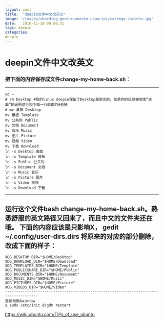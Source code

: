 ```yaml
---
layout: post
title:  "deepin文件中文改英文"
image: '/images/sharding-gerenciamento-usuarios/carrega-sozinho.jpg'
date:   2016-11-18 00:06:31
tags: deepin
categories: 
deepin
---
```

# deepin文件中文改英文

### 把下面的内容保存成文件change-my-home-back.sh：

 -------------------------------------------------------------------------------------

```
cd ~
# rm Desktop #我的linux deepin保留了Desktop是英文的，如果你的已经被改成“桌面”的话把这行和下面一行前面的#去掉
# mv 桌面 Desktop
mv 模板 Template
mv 公共的 Public
mv 文档 Document
mv 音乐 Music
mv 图片 Picture
mv 视频 Video
mv 下载 Download
ln -s Desktop 桌面
ln -s Template 模板
ln -s Public 公共的
ln -s Document 文档
ln -s Music 音乐
ln -s Picture 图片
ln -s Video 视频
ln -s Download 下载
```

-------------------------------------------------------------------------------------
运行这个文件bash change-my-home-back.sh。熟悉舒服的英文路径又回来了，而且中文的文件夹还在哦。
下面的内容应该是只影响X，
gedit ~/.config/user-dirs.dirs
将原来的对应的部分删除，改成下面的样子：
-------------------------------------------------------------------------------------
```
XDG_DESKTOP_DIR="$HOME/Desktop"
XDG_DOWNLOAD_DIR="$HOME/Download"
XDG_TEMPLATES_DIR="$HOME/Template"
XDG_PUBLICSHARE_DIR="$HOME/Public"
XDG_DOCUMENTS_DIR="$HOME/Document"
XDG_MUSIC_DIR="$HOME/Music"
XDG_PICTURES_DIR="$HOME/Picture"
XDG_VIDEOS_DIR="$HOME/Video"
-------------------------------------------------------------------------------------
重新啟動Xwindow
$ sudo /etc/init.d/gdm restart
```

https://wiki.ubuntu.com/TIPs_of_use_ubuntu
